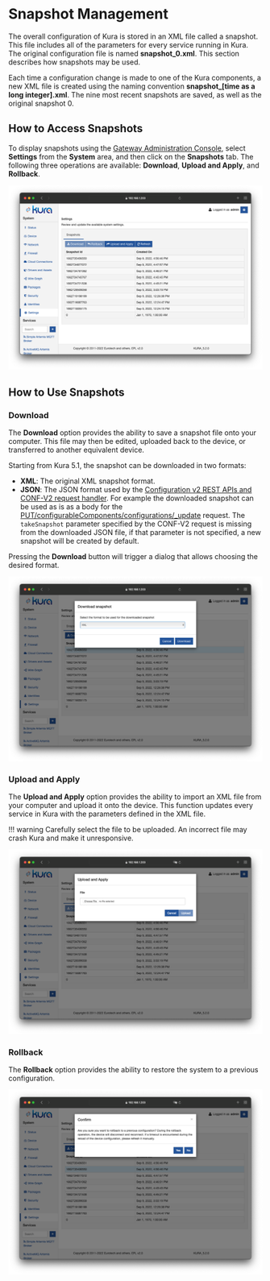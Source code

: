 # Snapshot Management

The overall configuration of Kura is stored in an XML file called a snapshot. This file includes all of the parameters for every service running in Kura. The original configuration file is named **snapshot_0.xml**. This section describes how snapshots may be used.

Each time a configuration change is made to one of the Kura components, a new XML file is created using the naming convention **snapshot_[time as a long integer].xml**. The nine most recent snapshots are saved, as well as the original snapshot 0.

## How to Access Snapshots
To display snapshots using the [Gateway Administration Console](../gateway-configuration/gateway-administration-console.md), select **Settings** from the **System** area, and then click on the **Snapshots** tab. The following three operations are available: **Download**, **Upload and Apply**, and **Rollback**.

![](images/snapshots.png)

## How to Use Snapshots

### Download

The **Download** option provides the ability to save a snapshot file onto your computer. This file may then be edited, uploaded back to the device, or transferred to another equivalent device.

Starting from Kura 5.1, the snapshot can be downloaded in two formats:

* **XML**: The original XML snapshot format.
* **JSON**: The JSON format used by the [Configuration v2 REST APIs and CONF-V2 request handler](../core-services/configuration-service-rest-v2.md). For example the downloaded snapshot can be used as is as a body for the [PUT/configurableComponents/configurations/_update](../core-services/configuration-service-rest-v2.md) request. The `takeSnapshot` parameter specified by the CONF-V2 request is missing from the downloaded JSON file, if that parameter is not specified, a new snapshot will be created by default.

Pressing the **Download** button will trigger a dialog that allows choosing the desired format.

![](images/snapshotsDownload.png)

### Upload and Apply

The **Upload and Apply** option  provides the ability to import an XML file from your computer and upload it onto the device. This function updates every service in Kura with the parameters defined in the XML file.

!!! warning
    Carefully select the file to be uploaded. An incorrect file may crash Kura and make it unresponsive.

![](images/snapshotsUpload.png)

### Rollback

The **Rollback** option provides the ability to restore the system to a previous configuration.

![](images/snapshotsRollback.png)
